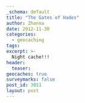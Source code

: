 ```yaml
---
_schema: default
title: "The Gates of Hades"
author: Zhanna
date: 2012-11-30
categories:
  - geocaching
tags:
excerpt: >-
  Night cache!!!
header:
  teaser:
geocaches: true
surveymarks: false
post_id: 3011
layout: post 
---
```

